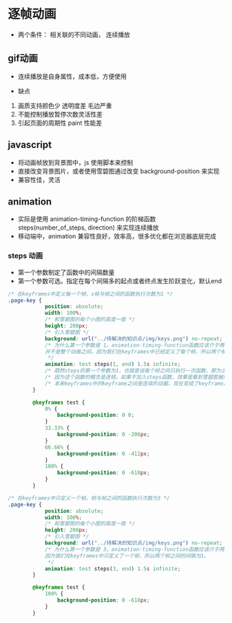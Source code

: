 # 逐帧动画

* 两个条件： 相关联的不同动画， 连续播放

## gif动画

* 连续播放是自身属性，成本低，方便使用

* 缺点

1. 画质支持颜色少 透明度差 毛边严重
2. 不能控制播放暂停次数灵活性差
3. 引起页面的周期性 paint 性能差

## javascript

* 将动画帧放到背景图中，js 使用脚本来控制
* 直接改变背景图片，或者使用雪碧图通过改变 background-position 来实现
* 兼容性佳，灵活

## animation

* 实际是使用 animation-timing-function 的阶梯函数 steps(number_of_steps, direction) 来实现连续播放
* 移动端中，animation 兼容性良好，效率高，很多优化都在浏览器底层完成

### steps 动画

* 第一个参数制定了函数中的间隔数量
* 第一个参数可选。指定在每个间隔多的起点或者终点发生阶跃变化，默认end

```css
/* 在keyframes中定义每一个帧，s帧与帧之间的函数执行次数为1 */
.page-key {
            position: absolute;
            width: 100%;
            /* 和雪碧图的每个小图的高度一致 */
            height: 208px;
            /* 引入雪碧图 */
            background: url("../待解决的知识点/img/keys.png") no-repeat;  
            /* 为什么第一个参数是 1。animation-timing-function函数应该介于两个帧之间(也就是0 - 33.33%之间)
            并不是整个动画之间。因为我们在keyframes中已经定义了每个帧，所以两个帧之间的间隔为1
             */
            animation: test steps(1, end) 1.5s infinite;
            /* 既然steps的第一个参数为1，也就是说每个帧之间只执行一次函数，那为么还要调用它。？？？ */
            /* 因为这个函数的概念是逐帧。如果不加入steps函数，效果是看到雪碧图被向上拽。加上这个steps函数之后，效果是看到三个图片交替，看不到被拽的过程 */
            /* 本来keyframes中的keyframe之间是连续的动画，现在变成了keyframe之间是一帧一帧的*/
        }

        @keyframes test {
            0% {
                background-position: 0 0;
            }
            33.33% {
                background-position: 0 -206px;
            }
            66.66% {
                background-position: 0 -412px;
            }
            100% {
                background-position: 0 -618px;
            }
        }

/* 在keyframes中只定义一个帧，帧与帧之间的函数执行次数为3 */
.page-key {
            position: absolute;
            width: 100%;
            /* 和雪碧图的每个小图的高度一致 */
            height: 208px; 
            /* 引入雪碧图 */
            background: url("../待解决的知识点/img/keys.png") no-repeat;  
            /* 为什么第一个参数是 3。animation-timing-function函数应该介于两个帧之间(也就是0 - 100%之间)
            因为我们在keyframes中只定义了一个帧，所以两个帧之间的间隔为3。
             */
            animation: test steps(3, end) 1.5s infinite;
        }

        @keyframes test {
            100% {
                background-position: 0 -618px;
            }
        }
```
